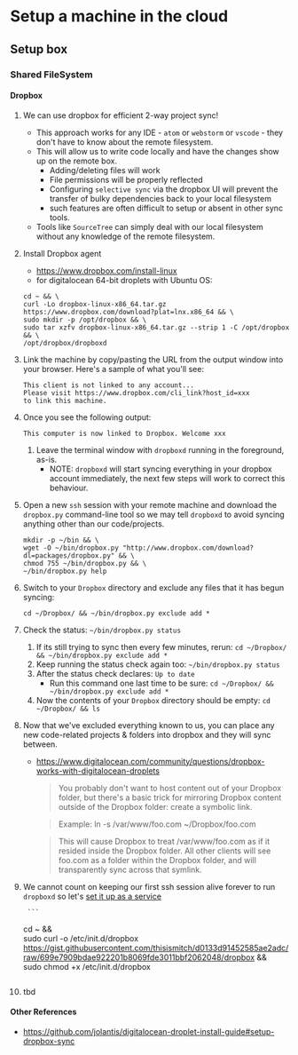 # Setup a machine in the cloud

## Setup box

### Shared FileSystem

#### Dropbox

1. We can use dropbox for efficient 2-way project sync!
    * This approach works for any IDE - `atom` or `webstorm` or `vscode` - they don't have to know about the remote filesystem.
    * This will allow us to write code locally and have the changes show up on the remote box.
        * Adding/deleting files will work
        * File permissions will be properly reflected
        * Configuring `selective sync` via the dropbox UI will prevent the transfer of bulky dependencies back to your local filesystem
        * such features are often difficult to setup or absent in other sync tools.
    * Tools like `SourceTree` can simply deal with our local filesystem without any knowledge of the remote filesystem.
1. Install Dropbox agent
    * https://www.dropbox.com/install-linux
    * for digitalocean 64-bit droplets with Ubuntu OS:

    ```
    cd ~ && \
    curl -Lo dropbox-linux-x86_64.tar.gz https://www.dropbox.com/download?plat=lnx.x86_64 && \
    sudo mkdir -p /opt/dropbox && \
    sudo tar xzfv dropbox-linux-x86_64.tar.gz --strip 1 -C /opt/dropbox && \
    /opt/dropbox/dropboxd
    ```
1. Link the machine by copy/pasting the URL from the output window into your browser. Here's a sample of what you'll see:

    ```
    This client is not linked to any account...
    Please visit https://www.dropbox.com/cli_link?host_id=xxx
    to link this machine.
    ```
1. Once you see the following output:

    ```
    This computer is now linked to Dropbox. Welcome xxx
    ```
    1. Leave the terminal window with `dropboxd` running in the foreground, as-is.
        * NOTE: `dropboxd` will start syncing everything in your dropbox account immediately, the next few steps will work to correct this behaviour.
1. Open a new `ssh` session with your remote machine and download the `dropbox.py` command-line tool so we may tell `dropboxd` to avoid syncing anything other than our code/projects.

    ```
    mkdir -p ~/bin && \
    wget -O ~/bin/dropbox.py "http://www.dropbox.com/download?dl=packages/dropbox.py" && \
    chmod 755 ~/bin/dropbox.py && \
    ~/bin/dropbox.py help
    ```
1. Switch to your `Dropbox` directory and exclude any files that it has begun syncing: 
    ```
    cd ~/Dropbox/ && ~/bin/dropbox.py exclude add *
    ```
1. Check the status: `~/bin/dropbox.py status`
    1. If its still trying to sync then every few minutes, rerun: `cd ~/Dropbox/ && ~/bin/dropbox.py exclude add *`
    1. Keep running the status check again too: `~/bin/dropbox.py status`
    1. After the status check declares: `Up to date`
        * Run this command one last time to be sure: `cd ~/Dropbox/ && ~/bin/dropbox.py exclude add *`
    1. Now the contents of your `Dropbox` directory should be empty: `cd ~/Dropbox/ && ls`
1. Now that we've excluded everything known to us, you can place any new code-related projects & folders into dropbox and they will sync between.
    * https://www.digitalocean.com/community/questions/dropbox-works-with-digitalocean-droplets
        > You probably don't want to host content out of your Dropbox folder, but there's a basic trick for mirroring Dropbox content outside of the Dropbox folder: create a symbolic link.

        > Example: ln -s /var/www/foo.com ~/Dropbox/foo.com

        > This will cause Dropbox to treat /var/www/foo.com as if it resided inside the Dropbox folder. All other clients will see foo.com as a folder within the Dropbox folder, and will transparently sync across that symlink.
1. We cannot count on keeping our first ssh session alive forever to run `dropboxd` so let's [set it up as a service](https://www.digitalocean.com/community/tutorials/how-to-install-dropbox-client-as-a-service-on-ubuntu-14-04#set-up-service-script)

        ```
    cd ~ && \
    sudo curl -o /etc/init.d/dropbox https://gist.githubusercontent.com/thisismitch/d0133d91452585ae2adc/raw/699e7909bdae922201b8069fde3011bbf2062048/dropbox && \
    sudo chmod +x /etc/init.d/dropbox
    ```
1. tbd

#### Other References
* https://github.com/jolantis/digitalocean-droplet-install-guide#setup-dropbox-sync
